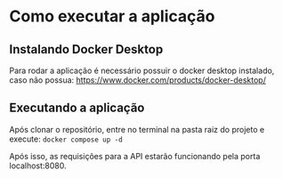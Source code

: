 # Como executar a aplicação

## Instalando Docker Desktop

Para rodar a aplicação é necessário possuir o docker desktop instalado, caso não possua: https://www.docker.com/products/docker-desktop/

## Executando a aplicação

Após clonar o repositório, entre no terminal na pasta raiz do projeto e execute:
```docker compose up -d```

Após isso, as requisições para a API estarão funcionando pela porta localhost:8080.

